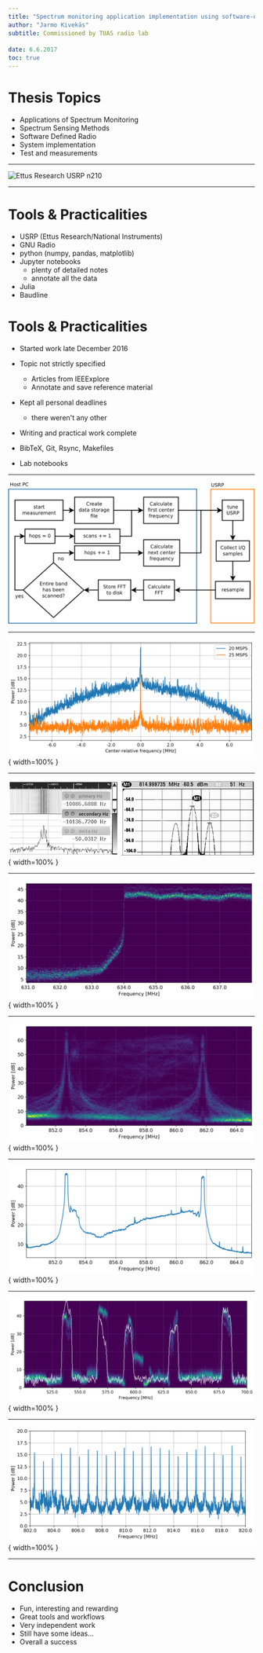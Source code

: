 ```yaml
---
title: "Spectrum monitoring application implementation using software-defined radio"
author: "Jarmo Kivekäs"
subtitle: Commissioned by TUAS radio lab

date: 6.6.2017
toc: true
---
```



# Thesis Topics


- Applications of Spectrum Monitoring
- Spectrum Sensing Methods
- Software Defined Radio
- System implementation
- Test and measurements

---

![Ettus Research USRP n210](n210.jpg)

---

# Tools & Practicalities

- USRP (Ettus Research/National Instruments)
- GNU Radio
- python (numpy, pandas, matplotlib)
- Jupyter notebooks
    - plenty of detailed notes
    - annotate all the data
- Julia
- Baudline



# Tools & Practicalities

- Started work late December 2016
- Topic not strictly specified
    - Articles from IEEExplore
    - Annotate and save reference material
- Kept all personal deadlines
    - there weren't any other
- Writing and practical work complete


- BibTeX, Git, Rsync, Makefiles
- Lab notebooks

---


![System control flow overview](../doc/img/control-flow.png)

---

![Sample rates chosen to maximize (20 MSPS) and minimize (25 MSPS) the effect of CIC roll-off\label{fig:cic-rolloff}](../doc/img/cic-rollof-by-sample-rate-superpose.png){ width=100% }

---

![Baudline used to distinguish between 50 Hz peaks (left). Comparisons done with an FSH4 spectrum analyzer (right).\label{fig:baud50}](../doc/img/50-hz-combined.png){ width=100% }

---

<!-- ![The level of the noise floor can be lowered by increasing the number of FFT bins\label{fig:noise-vs-bins}](../doc/img/noise-vs-bins.png){ width=100% }

--- -->

![The edge of a high-throughput digital signal without downtime\label{fig:hist-DVB}](../doc/img/histogram-DVB.png){ width=100% }

---

![A mobile communications band not in use 100% of the time\label{fig:hist-mobile}](../doc/img/histogram-mobile.png){ width=100% }

---

![Time-average of the measurements shown as a histogram in figure \ref{fig:hist-mobile}\label{fig:avg-mobile}](../doc/img/mobile-average-spectrum.png){ width=100% }

---

![225 MHz span of spectum stiched from multiple measurements. \label{fig:hist-long}](../doc/img/stiched-spectum-0-2.png){ width=100% }

---

<!-- ![Mechanisms for DC-offset: A) LO leakage, B) LO re-radiation, C) in-band interference\label{fig:dc-offset}](../doc/img/dc-offset.png)

--- -->

![DC-offset can cause sever data quality issues.\label{fig:dc-offset-issues}](../doc/img/dc-offset-impact.png){ width=100% }

---


# Conclusion


- Fun, interesting and rewarding
- Great tools and workflows
- Very independent work
- Still have some ideas...
- Overall a success

